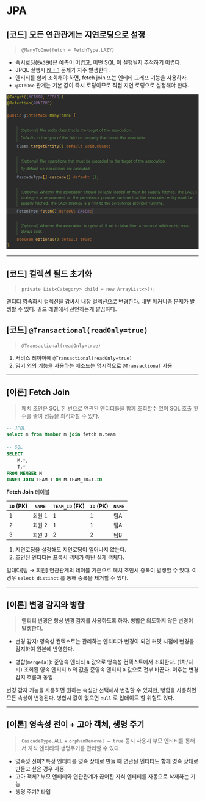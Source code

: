 # JPA

## [코드] 모든 연관관계는 지연로딩으로 설정

> `@ManyToOne(fetch = FetchType.LAZY)`

- 즉시로딩(`EAGER`)은 예측이 어렵고, 어떤 SQL 이 실행될지 추적하기 어렵다.
- JPQL 실행시 [N + 1](./issue/N+1%20문제/README.md) 문제가 자주 발생한다.
- 엔티티를 함께 조회해야 하면, fetch join 또는 엔티티 그래프 기능을 사용하자.
- `@XToOne` 관계는 기본 값이 즉시 로딩이므로 직접 지연 로딩으로 설정해야 한다.

![@ManyToOne](./images/1_@ManyToOne.PNG)

- - -

## [코드] 컬렉션 필드 초기화

> `private List<Category> child = new ArrayList<>();`

엔티티 영속화시 컬렉션을 감싸서 내장 컬렉션으로 변경한다. 내부 메커니즘 문제가 발생할 수 있다. 필드 레벨에서 선언하는게 깔끔하다.

## [코드] `@Transactional(readOnly=true)`

> `@Transactional(readOnly=true)`

1. 서비스 레이어에 `@Transactional(readOnly=true)`
2. 읽기 외의 기능을 사용하는 메소드는 명시적으로 `@Transactional` 사용

- - -

## [이론] Fetch Join

> 페치 조인은 SQL 한 번으로 연관된 엔티티들을 함께 조회할수 있어 SQL 호출 횟수를 줄여 성능을 최적화할 수 있다.

```sql
-- JPQL
select m from Member m join fetch m.team

-- SQL
SELECT
    M.*,
    T.*
FROM MEMBER M
INNER JOIN TEAM T ON M.TEAM_ID=T.ID
```

**Fetch Join** 테이블

| `ID` (PK) | `NAME` | `TEAM_ID` (FK) | `ID` (PK) | `NAME` |
| --- | --- | --- | --- | --- |
| 1 | 회원 1 | 1 | 1 | 팀A |
| 2 | 회원 2 | 1 | 1 | 팀A |
| 3 | 회원 3 | 2 | 2 | 팀B |

1. 지연로딩을 설정해도 지연로딩이 일어나지 않는다.
2. 조인된 엔티티는 프록시 객체가 아닌 실제 객체다.

일대다[팀 → 회원] 연관관계의 테이블 기준으로 페치 조인시 중복이 발생할 수 있다. 이 경우 `select distinct` 를 통해 중복을 제거할 수 있다.

- - -

## [이론] 변경 감지와 병합

> **엔티티 변경은 항상 변경 감지를 사용하도록 하자. 병합은 의도하지 않은 변경이 발생한다.**

- 변경 감지: 영속성 컨텍스트는 관리하는 엔티티가 변경이 되면 커밋 시점에 변경을 감지하여 원본에 반영한다.

- 병합(`merge(a)`): 준영속 엔티티 a 값으로 영속성 컨텍스트에서 조회한다. (1차/디비) 조회된 영속 엔티티 b 의 값을 준영속 엔티티 a 값으로 전부 바꾼다. 이후는 변경 감지 흐름과 동일

변경 감지 기능을 사용하면 원하는 속성만 선택해서 변경할 수 있지만, 병합을 사용하면 모든 속성이
변경된다. 병합시 값이 없으면 `null` 로 업데이트 할 위험도 있다.

- - -

## [이론] 영속성 전이 + 고아 객체, 생명 주기

> `CascadeType.ALL` + `orphanRemoval = true` 동시 사용시 부모 엔티티를 통해서 자식 엔티티의 생명주기를 관리할 수 있다.

- 영속성 전이? 특정 엔티티를 영속 상태로 만들 때 연관된 엔티티도 함께 영속 상태로 만들고 싶은 경우 사용
- 고아 객체? 부모 엔티티와 연관관계가 끊어진 자식 엔티티를 자동으로 삭제하는 기능
- 생명 주기? 타입
